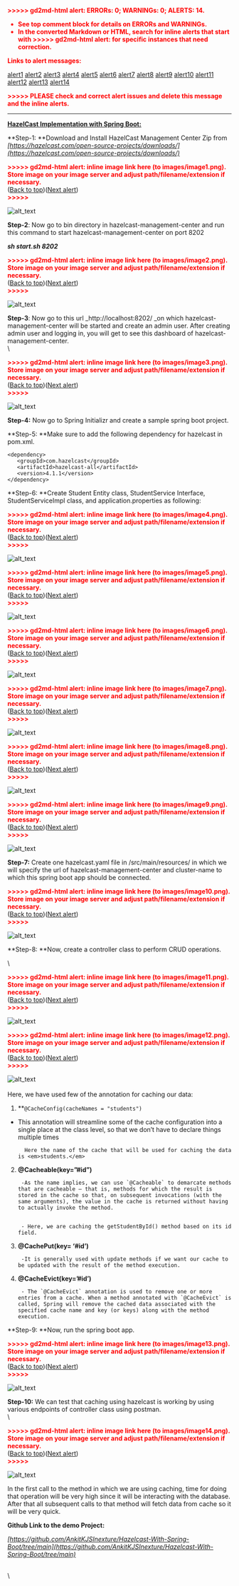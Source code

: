 <!-----

You have some errors, warnings, or alerts. If you are using reckless mode, turn it off to see inline alerts.
* ERRORs: 0
* WARNINGs: 0
* ALERTS: 14

Conversion time: 2.682 seconds.


Using this Markdown file:

1. Paste this output into your source file.
2. See the notes and action items below regarding this conversion run.
3. Check the rendered output (headings, lists, code blocks, tables) for proper
   formatting and use a linkchecker before you publish this page.

Conversion notes:

* Docs to Markdown version 1.0β35
* Tue Feb 27 2024 04:23:16 GMT-0800 (PST)
* Source doc: HazelCast Implementation
* This is a partial selection. Check to make sure intra-doc links work.
* This document has images: check for >>>>>  gd2md-html alert:  inline image link in generated source and store images to your server. NOTE: Images in exported zip file from Google Docs may not appear in  the same order as they do in your doc. Please check the images!

----->


<p style="color: red; font-weight: bold">>>>>>  gd2md-html alert:  ERRORs: 0; WARNINGs: 0; ALERTS: 14.</p>
<ul style="color: red; font-weight: bold"><li>See top comment block for details on ERRORs and WARNINGs. <li>In the converted Markdown or HTML, search for inline alerts that start with >>>>>  gd2md-html alert:  for specific instances that need correction.</ul>

<p style="color: red; font-weight: bold">Links to alert messages:</p><a href="#gdcalert1">alert1</a>
<a href="#gdcalert2">alert2</a>
<a href="#gdcalert3">alert3</a>
<a href="#gdcalert4">alert4</a>
<a href="#gdcalert5">alert5</a>
<a href="#gdcalert6">alert6</a>
<a href="#gdcalert7">alert7</a>
<a href="#gdcalert8">alert8</a>
<a href="#gdcalert9">alert9</a>
<a href="#gdcalert10">alert10</a>
<a href="#gdcalert11">alert11</a>
<a href="#gdcalert12">alert12</a>
<a href="#gdcalert13">alert13</a>
<a href="#gdcalert14">alert14</a>

<p style="color: red; font-weight: bold">>>>>> PLEASE check and correct alert issues and delete this message and the inline alerts.<hr></p>


**<span style="text-decoration:underline;">HazelCast Implementation with Spring Boot:</span>**

**Step-1: **Download and Install HazelCast Management Center Zip from _[https://hazelcast.com/open-source-projects/downloads/](https://hazelcast.com/open-source-projects/downloads/)_



<p id="gdcalert1" ><span style="color: red; font-weight: bold">>>>>>  gd2md-html alert: inline image link here (to images/image1.png). Store image on your image server and adjust path/filename/extension if necessary. </span><br>(<a href="#">Back to top</a>)(<a href="#gdcalert2">Next alert</a>)<br><span style="color: red; font-weight: bold">>>>>> </span></p>


![alt_text](https://github.com/AnkitKJSInexture/Hazelcast-With-Spring-Boot/blob/main/src/main/resources/MicrosoftTeams-image.png?raw=true)


**Step-2**: Now go to bin directory in hazelcast-management-center and run this command to start hazelcast-management-center on port 8202 

**_sh start.sh 8202_**



<p id="gdcalert2" ><span style="color: red; font-weight: bold">>>>>>  gd2md-html alert: inline image link here (to images/image2.png). Store image on your image server and adjust path/filename/extension if necessary. </span><br>(<a href="#">Back to top</a>)(<a href="#gdcalert3">Next alert</a>)<br><span style="color: red; font-weight: bold">>>>>> </span></p>


![alt_text](https://github.com/AnkitKJSInexture/Hazelcast-With-Spring-Boot/blob/main/src/main/resources/MicrosoftTeams-image(2).png?raw=true)


**Step-3**: Now go to this url _http://localhost:8202/ _on which hazelcast-management-center will be started and create an admin user. After creating admin user and logging in, you will get to see this dashboard of hazelcast-management-center. \
 \


<p id="gdcalert3" ><span style="color: red; font-weight: bold">>>>>>  gd2md-html alert: inline image link here (to images/image3.png). Store image on your image server and adjust path/filename/extension if necessary. </span><br>(<a href="#">Back to top</a>)(<a href="#gdcalert4">Next alert</a>)<br><span style="color: red; font-weight: bold">>>>>> </span></p>


![alt_text](https://github.com/AnkitKJSInexture/Hazelcast-With-Spring-Boot/blob/main/src/main/resources/MicrosoftTeams-image(3).png?raw=true)


**Step-4:** Now go to Spring Initializr and create a sample spring boot project.

**Step-5: **Make sure to add the following dependency for hazelcast in pom.xml.


```
<dependency>
   <groupId>com.hazelcast</groupId>
   <artifactId>hazelcast-all</artifactId>
   <version>4.1.1</version>
</dependency>
```


**Step-6: **Create Student Entity class, StudentService Interface, StudentServiceImpl class, and application.properties as following:



<p id="gdcalert4" ><span style="color: red; font-weight: bold">>>>>>  gd2md-html alert: inline image link here (to images/image4.png). Store image on your image server and adjust path/filename/extension if necessary. </span><br>(<a href="#">Back to top</a>)(<a href="#gdcalert5">Next alert</a>)<br><span style="color: red; font-weight: bold">>>>>> </span></p>


![alt_text](https://github.com/AnkitKJSInexture/Hazelcast-With-Spring-Boot/blob/main/src/main/resources/MicrosoftTeams-image(4).png?raw=true)




<p id="gdcalert5" ><span style="color: red; font-weight: bold">>>>>>  gd2md-html alert: inline image link here (to images/image5.png). Store image on your image server and adjust path/filename/extension if necessary. </span><br>(<a href="#">Back to top</a>)(<a href="#gdcalert6">Next alert</a>)<br><span style="color: red; font-weight: bold">>>>>> </span></p>


![alt_text](https://github.com/AnkitKJSInexture/Hazelcast-With-Spring-Boot/blob/main/src/main/resources/MicrosoftTeams-image(5).png?raw=true)




<p id="gdcalert6" ><span style="color: red; font-weight: bold">>>>>>  gd2md-html alert: inline image link here (to images/image6.png). Store image on your image server and adjust path/filename/extension if necessary. </span><br>(<a href="#">Back to top</a>)(<a href="#gdcalert7">Next alert</a>)<br><span style="color: red; font-weight: bold">>>>>> </span></p>


![alt_text](https://github.com/AnkitKJSInexture/Hazelcast-With-Spring-Boot/blob/main/src/main/resources/MicrosoftTeams-image(6).png?raw=true)


<p id="gdcalert7" ><span style="color: red; font-weight: bold">>>>>>  gd2md-html alert: inline image link here (to images/image7.png). Store image on your image server and adjust path/filename/extension if necessary. </span><br>(<a href="#">Back to top</a>)(<a href="#gdcalert8">Next alert</a>)<br><span style="color: red; font-weight: bold">>>>>> </span></p>


![alt_text](https://github.com/AnkitKJSInexture/Hazelcast-With-Spring-Boot/blob/main/src/main/resources/MicrosoftTeams-image(7).png?raw=true)




<p id="gdcalert8" ><span style="color: red; font-weight: bold">>>>>>  gd2md-html alert: inline image link here (to images/image8.png). Store image on your image server and adjust path/filename/extension if necessary. </span><br>(<a href="#">Back to top</a>)(<a href="#gdcalert9">Next alert</a>)<br><span style="color: red; font-weight: bold">>>>>> </span></p>


![alt_text](https://github.com/AnkitKJSInexture/Hazelcast-With-Spring-Boot/blob/main/src/main/resources/MicrosoftTeams-image(8).png?raw=true)




<p id="gdcalert9" ><span style="color: red; font-weight: bold">>>>>>  gd2md-html alert: inline image link here (to images/image9.png). Store image on your image server and adjust path/filename/extension if necessary. </span><br>(<a href="#">Back to top</a>)(<a href="#gdcalert10">Next alert</a>)<br><span style="color: red; font-weight: bold">>>>>> </span></p>


![alt_text](https://github.com/AnkitKJSInexture/Hazelcast-With-Spring-Boot/blob/main/src/main/resources/MicrosoftTeams-image(9).png?raw=true)


**Step-7:** Create one hazelcast.yaml file in /src/main/resources/ in which we will specify the url of hazelcast-management-center and cluster-name to which this spring boot app should be connected.



<p id="gdcalert10" ><span style="color: red; font-weight: bold">>>>>>  gd2md-html alert: inline image link here (to images/image10.png). Store image on your image server and adjust path/filename/extension if necessary. </span><br>(<a href="#">Back to top</a>)(<a href="#gdcalert11">Next alert</a>)<br><span style="color: red; font-weight: bold">>>>>> </span></p>


![alt_text](https://github.com/AnkitKJSInexture/Hazelcast-With-Spring-Boot/blob/main/src/main/resources/MicrosoftTeams-image(10).png?raw=true)


**Step-8: **Now, create a controller class to perform CRUD operations.

 \


<p id="gdcalert11" ><span style="color: red; font-weight: bold">>>>>>  gd2md-html alert: inline image link here (to images/image11.png). Store image on your image server and adjust path/filename/extension if necessary. </span><br>(<a href="#">Back to top</a>)(<a href="#gdcalert12">Next alert</a>)<br><span style="color: red; font-weight: bold">>>>>> </span></p>


![alt_text](https://github.com/AnkitKJSInexture/Hazelcast-With-Spring-Boot/blob/main/src/main/resources/MicrosoftTeams-image(11).png?raw=true)




<p id="gdcalert12" ><span style="color: red; font-weight: bold">>>>>>  gd2md-html alert: inline image link here (to images/image12.png). Store image on your image server and adjust path/filename/extension if necessary. </span><br>(<a href="#">Back to top</a>)(<a href="#gdcalert13">Next alert</a>)<br><span style="color: red; font-weight: bold">>>>>> </span></p>


![alt_text](https://github.com/AnkitKJSInexture/Hazelcast-With-Spring-Boot/blob/main/src/main/resources/MicrosoftTeams-image(12).png?raw=true)
 \
 \
Here, we have used few of the annotation for caching our data:



1. **<code>@CacheConfig(cacheNames = "students")</code></strong>
* This annotation will streamline some of the cache configuration into a single place at the class level, so that we don’t have to declare things multiple times

        Here the name of the cache that will be used for caching the data is <em>students.</em>

2. **@Cacheable(key=”#id”)**

        -As the name implies, we can use `@Cacheable` to demarcate methods that are cacheable — that is, methods for which the result is stored in the cache so that, on subsequent invocations (with the same arguments), the value in the cache is returned without having to actually invoke the method. 


        - Here, we are caching the getStudentById() method based on its id field.

3. **@CachePut(key= ‘#id’)**

        -It is generally used with update methods if we want our cache to be updated with the result of the method execution.

4. **@CacheEvict(key=’#id’)**

        - The `@CacheEvict` annotation is used to remove one or more entries from a cache. When a method annotated with `@CacheEvict` is called, Spring will remove the cached data associated with the specified cache name and key (or keys) along with the method execution.


**Step-9: **Now, run the spring boot app.



<p id="gdcalert13" ><span style="color: red; font-weight: bold">>>>>>  gd2md-html alert: inline image link here (to images/image13.png). Store image on your image server and adjust path/filename/extension if necessary. </span><br>(<a href="#">Back to top</a>)(<a href="#gdcalert14">Next alert</a>)<br><span style="color: red; font-weight: bold">>>>>> </span></p>


![alt_text](https://github.com/AnkitKJSInexture/Hazelcast-With-Spring-Boot/blob/main/src/main/resources/MicrosoftTeams-image(13).png?raw=true)


**Step-10:** We can test that caching using hazelcast is working by using various endpoints of controller class using postman. \
 \


<p id="gdcalert14" ><span style="color: red; font-weight: bold">>>>>>  gd2md-html alert: inline image link here (to images/image14.png). Store image on your image server and adjust path/filename/extension if necessary. </span><br>(<a href="#">Back to top</a>)(<a href="#gdcalert15">Next alert</a>)<br><span style="color: red; font-weight: bold">>>>>> </span></p>


![alt_text](https://github.com/AnkitKJSInexture/Hazelcast-With-Spring-Boot/blob/main/src/main/resources/MicrosoftTeams-image(14).png?raw=true)


In the first call to the method in which we are using caching, time for doing that operation will be very high since it will be interacting with the database. After that all subsequent calls to that method will fetch data from cache so it will be very quick.

**Github Link to the demo Project:**

_[https://github.com/AnkitKJSInexture/Hazelcast-With-Spring-Boot/tree/main](https://github.com/AnkitKJSInexture/Hazelcast-With-Spring-Boot/tree/main)_

 \
 \

